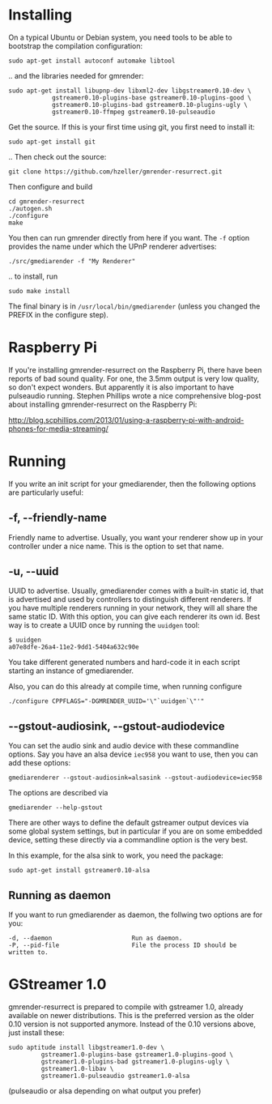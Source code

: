 # Installing

On a typical Ubuntu or Debian system, you need tools to be able to bootstrap the
compilation configuration:

    sudo apt-get install autoconf automake libtool

.. and the libraries needed for gmrender:

    sudo apt-get install libupnp-dev libxml2-dev libgstreamer0.10-dev \
                gstreamer0.10-plugins-base gstreamer0.10-plugins-good \
                gstreamer0.10-plugins-bad gstreamer0.10-plugins-ugly \
                gstreamer0.10-ffmpeg gstreamer0.10-pulseaudio 


Get the source. If this is your first time using git, you first need to install
it:

    sudo apt-get install git

.. Then check out the source:

    git clone https://github.com/hzeller/gmrender-resurrect.git

Then configure and build

    cd gmrender-resurrect
    ./autogen.sh
    ./configure
    make

You then can run gmrender directly from here if you want. The `-f` option
provides the name under which the UPnP renderer advertises:

    ./src/gmediarender -f "My Renderer"

.. to install, run

    sudo make install

The final binary is in `/usr/local/bin/gmediarender` (unless you changed the
PREFIX in the configure step).

# Raspberry Pi
If you're installing gmrender-resurrect on the Raspberry Pi, there have
been reports of bad sound quality. For one, the 3.5mm output is very low
quality, so don't expect wonders.
But apparently it is also important to have pulseaudio running. Stephen Phillips
wrote a nice comprehensive blog-post about installing gmrender-resurrect on the
Raspberry Pi:

http://blog.scphillips.com/2013/01/using-a-raspberry-pi-with-android-phones-for-media-streaming/

# Running
If you write an init script for your gmediarender, then the following options
are particularly useful:

## -f, --friendly-name
Friendly name to advertise. Usually, you want your renderer show up in your
controller under a nice name. This is the option to set that name.

## -u, --uuid
UUID to advertise. Usually, gmediarender comes with a built-in static id, that
is advertised and used by controllers to distinguish different renderers.
If you have multiple renderers running in your network, they will all share the
same static ID.
With this option, you can give each renderer its own id.
Best way is to create a UUID once by running the `uuidgen` tool:

    $ uuidgen
    a07e8dfe-26a4-11e2-9dd1-5404a632c90e

You take different generated numbers and hard-code it in each script
starting an instance of gmediarender.

Also, you can do this already at compile time, when running configure

    ./configure CPPFLAGS="-DGMRENDER_UUID='\"`uuidgen`\"'"

## --gstout-audiosink, --gstout-audiodevice
You can set the audio sink and audio device with these commandline
options. Say you have an alsa device `iec958` you want to use, then you can
add these options:

    gmediarenderer --gstout-audiosink=alsasink --gstout-audiodevice=iec958

The options are described via

    gmediarender --help-gstout

There are other ways to define the default gstreamer output devices via
some global system settings, but in particular if you are on some embedded
device, setting these directly via a commandline option is the very best.

In this example, for the alsa sink to work, you need the package:

    sudo apt-get install gstreamer0.10-alsa

## Running as daemon

If you want to run gmediarender as daemon, the follwing two options are for
you:

    -d, --daemon                      Run as daemon.
    -P, --pid-file                    File the process ID should be written to.


# GStreamer 1.0
gmrender-resurrect is prepared to compile with gstreamer 1.0, already available
on newer distributions. This is the preferred version as the older 0.10 version
is not supported anymore. Instead of the 0.10 versions above, just install
these:

    sudo aptitude install libgstreamer1.0-dev \
             gstreamer1.0-plugins-base gstreamer1.0-plugins-good \
             gstreamer1.0-plugins-bad gstreamer1.0-plugins-ugly \
             gstreamer1.0-libav \
             gstreamer1.0-pulseaudio gstreamer1.0-alsa

(pulseaudio or alsa depending on what output you prefer)
